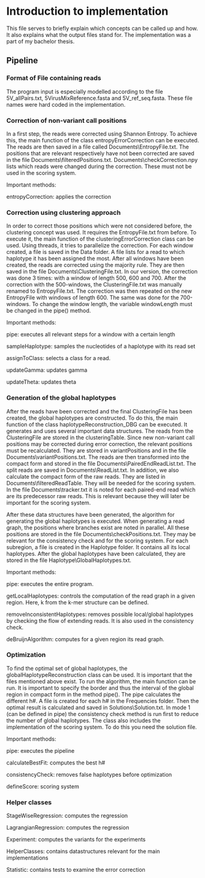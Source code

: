 # Introduction to implementation

This file serves to briefly explain which concepts can be called up 
and how. It also explains what the output files stand for. The 
implementation was a part of my bachelor thesis.

## Pipeline

### Format of File containing reads

The program input is especially modelled according to the file 
5V_allPairs.txt, 5VirusMixReference.fasta and 5V_ref_seq.fasta. 
These file names were hard coded in the implementation.  

### Correction of non-variant call positions

In a first step, the reads were corrected using Shannon 
Entropy. To achieve this, the main function of the class 
entropyErrorCorrection can be executed. The reads are 
then saved in a file called Documents\\EntropyFile.txt. 
The positions that are relevant respectively have not been corrected 
are saved in the file Documents\\filteredPositions.txt. 
Documents\\checkCorrection.npy lists which reads were changed 
during the correction. These must not be used in the 
scoring system.

Important methods:

entropyCorrection: applies the correction


### Correction using clustering approach

In order to correct those positions which were not considered before, 
the clustering concept was used. It requires the EntropyFile.txt from before. 
To execute it, the main function of the clusteringErrorCorrection class can be 
used. Using threads, it tries to parallelize the correction. For each window 
created, a file is saved in the Data folder. A file lists for a read to which 
haplotype it has been assigned the most. After all windows have been created, 
the reads are corrected using the majority rule. They are then saved in the file 
Documents\\ClusteringFile.txt. In our version, the correction was done 3 times: 
with a window of length 500, 600 and 700. After the correction with the 500-windows, 
the ClusteringFile.txt was manually renamed to EntropyFile.txt. The correction was 
then repeated on the new EntropyFile with windows of length 600. The same was done 
for the 700-windows. To change the window length, the variable windowLength must be 
changed in the pipe() method. 

Important methods:

pipe: executes all relevant steps for a window with a certain length

sampleHaplotype: samples the nucleotides of a haplotype with its read set

assignToClass: selects a class for a read.

updateGamma: updates gamma

updateTheta: updates theta

### Generation of the global haplotypes
After the reads have been corrected and the final ClusteringFile has been created, 
the global haplotypes are constructed. To do this, the main function of the class 
haplotypeReconstruction_DBG can be executed. It generates and uses several important 
data structures. The reads from the ClusteringFile are stored in the clusteringTable. 
Since new non-variant call positions may be corrected during error correction, the 
relevant positions must be recalculated. They are stored in variantPositions and in 
the file Documents\\variantPositions.txt. The reads are then transformed into the compact 
form and stored in the file Documents\\PairedEndReadList.txt. The split reads are saved 
in Documents\\ReadList.txt. In addition, we also calculate the compact form of the raw 
reads. They are listed in Documents\\filteredReadTable. They will be needed for the 
scoring system. In the file Documents\\tracker.txt it is noted for each paired-end read 
which are its predecessor raw reads. This is relevant because they will later be important 
for the scoring system.

After these data structures have been generated, the algorithm for generating 
the global haplotypes is executed. When generating a read graph, the positions where branches 
exist are noted in parallel. All these positions are stored in the file Documents\\checkPositions.txt. 
They may be relevant for the consistency check and for the scoring system.  For each subregion, 
a file is created in the Haplotype folder. It contains all its local haplotypes. After the global 
haplotypes have been calculated, they are stored in the file Haplotype\\GlobalHaplotypes.txt. 

Important methods:

pipe: executes the entire program.

getLocalHaplotypes: controls the computation of the read graph in a given region. Here, k from the 
k-mer structure can be defined.

removeInconsistentHaplotypes: removes possible local/global haplotypes by checking the flow of 
extending reads. It is also used in the consistency check.

deBruijnAlgorithm: computes for a given region its read graph.

### Optimization

To find the optimal set of global haplotypes, the globalHaplotypeReconstruction class can 
be used. It is important that the files mentioned above exist. To run the algorithm, the main 
function can be run. It is important to specify the border and thus the interval of the global 
region in compact form in the method pipe(). The pipe calculates the different h#. A file is 
created for each h# in the Frequencies folder. Then the optimal result is calculated and saved 
in Solutions\\Solution.txt. In mode 1 (can be defined in pipe) the consistency check method is 
run first to reduce the number of global haplotypes. The class also includes the implementation 
of the scoring system. To do this you need the solution file.

Important methods:

pipe: executes the pipeline

calculateBestFit: computes the best h#

consistencyCheck: removes false haplotypes before optimization

defineScore: scoring system

### Helper classes
StageWiseRegression: computes the regression

LagrangianRegression: computes the regression

Experiment: computes the variants for the experiments

HelperClasses: contains datastructures relevant for the main implementations

Statistic: contains tests to examine the error correction
